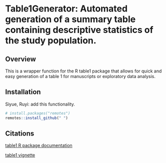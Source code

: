# Table1Generator: Automated generation of a summary table containing descriptive statistics of the study population.

## Overview
This is a wrapper function for the R table1 package that allows for quick and easy generation of a table 1 for manuscripts or exploratory data analysis.

## Installation 

Siyue, Ruyi: add this functionality.

```r
# install.packages("remotes")
remotes::install_github(" ")
```


## Citations

[table1 R package documentation](https://www.rdocumentation.org/packages/table1/versions/1.4.2)

[table1 vignette](https://cran.r-project.org/web/packages/table1/vignettes/table1-examples.html)
